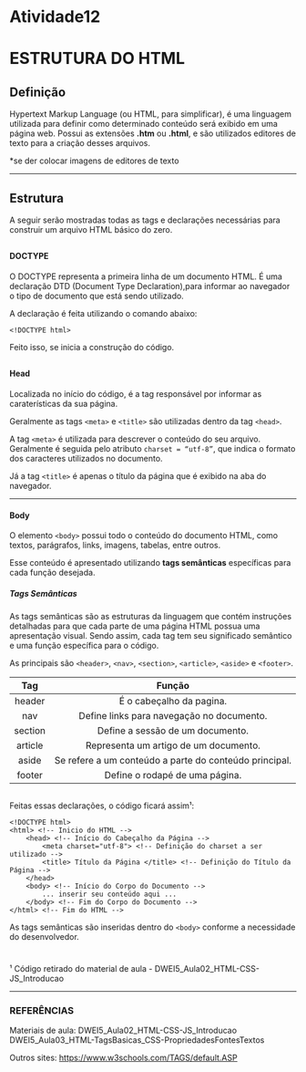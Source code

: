 # Atividade12

# ESTRUTURA DO HTML

## Definição

Hypertext Markup Language (ou HTML, para simplificar), é uma linguagem utilizada para definir como determinado conteúdo será exibido em uma página web.
Possui as extensões **.htm** ou **.html**, e são utilizados editores de texto para a criação desses arquivos.

*se der colocar imagens de editores de texto

---

## Estrutura

A seguir serão mostradas todas as tags e declarações necessárias para construir um arquivo HTML básico do zero.

##

#### DOCTYPE

O DOCTYPE representa a primeira linha de um documento HTML. É uma declaração DTD (Document Type Declaration),para informar ao navegador o tipo de documento que está sendo utilizado.

A declaração é feita utilizando o comando abaixo:

```
<!DOCTYPE html>
```

Feito isso, se inicia a construção do código.

##

#### Head

Localizada no início do código, é a tag responsável por informar as caraterísticas da sua página.

Geralmente as tags ```<meta>``` e ```<title>``` são utilizadas dentro da tag ```<head>```.

 A tag ```<meta>``` é utilizada para descrever o conteúdo do seu arquivo. Geralmente é seguida pelo atributo ```charset = “utf-8”```, que indica o formato dos caracteres utilizados no documento.

 Já a tag ```<title>``` é apenas o título da página que é exibido na aba do navegador.

---

#### Body

O elemento ``` <body> ``` possui todo o conteúdo do documento HTML, como textos, parágrafos, links, imagens, tabelas, entre outros.

Esse conteúdo é apresentado utilizando **tags semânticas** específicas para cada função desejada.

##### Tags Semânticas

As tags semânticas são as estruturas da linguagem que contém instruções detalhadas para que cada parte de uma página HTML possua uma apresentação visual. Sendo assim, cada tag tem seu significado semântico e uma função específica para o código.

As principais são ```<header>```, ```<nav>```, ```<section>```, ```<article>```, ```<aside>``` e ```<footer>```.

Tag         | Função
:---------: | :------:
header      | É o cabeçalho da pagina.
nav         | Define links para navegação no documento.
section     | Define a sessão de um documento.
article     | Representa um artigo de um documento.
aside       | Se refere a um conteúdo a parte do conteúdo principal.
footer      | Define o rodapé de uma página.

##

Feitas essas declarações, o código ficará assim¹:

```
<!DOCTYPE html> 
<html> <!-- Inicio do HTML -->
    <head> <!-- Início do Cabeçalho da Página -->
        <meta charset="utf-8"> <!-- Definição do charset a ser utilizado -->
        <title> Título da Página </title> <!-- Definição do Título da Página -->
    </head>
    <body> <!-- Início do Corpo do Documento -->
        ... inserir seu conteúdo aqui ...
    </body> <!-- Fim do Corpo do Documento -->
</html> <!-- Fim do HTML -->
 ```

 As tags semânticas são inseridas dentro do ```<body>``` conforme a necessidade do desenvolvedor.
#
¹ Código retirado do material de aula - DWEI5_Aula02_HTML-CSS-JS_Introducao

---

 ### REFERÊNCIAS
  Materiais de aula:
  DWEI5_Aula02_HTML-CSS-JS_Introducao
  DWEI5_Aula03_HTML-TagsBasicas_CSS-PropriedadesFontesTextos

  Outros sites:
  https://www.w3schools.com/TAGS/default.ASP
